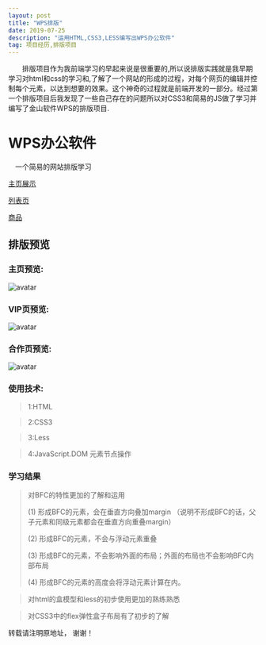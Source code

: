 ```yaml
---
layout: post
title: "WPS排版"
date: 2019-07-25 
description: "运用HTML,CSS3,LESS编写出WPS办公软件"
tag: 项目经历,排版项目
---   
```


　　排版项目作为我前端学习的早起来说是很重要的,所以说排版实践就是我早期学习对html和css的学习和,了解了一个网站的形成的过程，对每个网页的编辑并控制每个元素，以达到想要的效果。这个神奇的过程就是前端开发的一部分。经过第一个排版项目后我发现了一些自己存在的问题所以对CSS3和简易的JS做了学习并编写了金山软件WPS的排版项目.    

 
 

# WPS办公软件
　一个简易的网站排版学习

 [主页展示](https://qq6515255.github.io/web/wps/index.html)

 [列表页](https://qq6515255.github.io/web/wps/wps-vip.html)

 [商品](https://qq6515255.github.io/web/wps/wps-page3.html)


## 排版预览

###  主页预览:

![avatar](https://qq6515255.github.io/images/posts/wps/wps2.jpg)


###  VIP页预览:

![avatar](https://qq6515255.github.io/images/posts/wps/wps1.jpg)


###  合作页预览:

![avatar](https://qq6515255.github.io/images/posts/wps/wps3.jpg)

### 使用技术:

>1:HTML

>2:CSS3

>3:Less

>4:JavaScript.DOM 元素节点操作

<p> </p>


### 学习结果

> 对BFC的特性更加的了解和运用
> 
>  	(1) 形成BFC的元素，会在垂直方向叠加margin  （说明不形成BFC的话，父子元素和同级元素都会在垂直方向重叠margin）
>
>	(2) 形成BFC的元素，不会与浮动元素重叠
>
>	(3) 形成BFC的元素，不会影响外面的布局；外面的布局也不会影响BFC内部布局
>
>	(4) 形成BFC的元素的高度会将浮动元素计算在内。
> 

<p> </p>

> 对html的盒模型和less的初步使用更加的熟练熟悉      

<p> </p>

> 对CSS3中的flex弹性盒子布局有了初步的了解

<p> </p>


转载请注明原地址， 谢谢！
